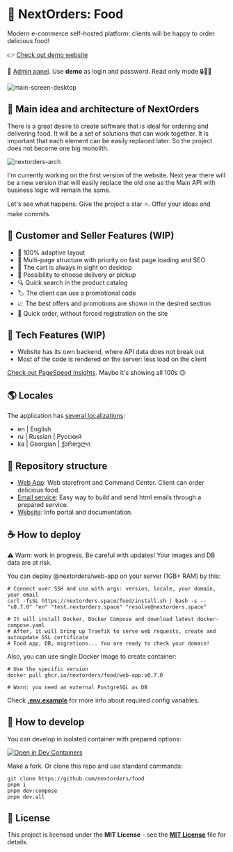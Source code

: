# 🍔 NextOrders: Food
Modern e-commerce self-hosted platform: clients will be happy to order delicious food!

👉 [Check out demo website](https://demo.nextorders.space/)

🎯 [Admin panel](https://demo.nextorders.space/command-center). Use **demo** as login and password. Read only mode 🔒👮‍♂️

![main-screen-desktop](https://github.com/nextorders/food/blob/main/.github/media/main-screen-desktop.jpg?raw=true)

## 🍕 Main idea and architecture of NextOrders

There is a great desire to create software that is ideal for ordering and delivering food.
It will be a set of solutions that can work together. It is important that each element can be easily replaced later.
So the project does not become one big monolith.

![nextorders-arch](https://github.com/nextorders/food/blob/main/.github/media/next-orders-arch.png?raw=true)

I'm currently working on the first version of the website. Next year there will be a new version that will easily replace the old one as the Main API with business logic will remain the same.

Let's see what happens. Give the project a star ⭐. Offer your ideas and make commits.

## 🍣 Customer and Seller Features (WIP)

- 📱 100% adaptive layout
- 🤹 Multi-page structure with priority on fast page loading and SEO
- 🛒 The cart is always in sight on desktop
- 🚚 Possibility to choose delivery or pickup
- 🔍 Quick search in the product catalog
- 🏷️ The client can use a promotional code
- 📈 The best offers and promotions are shown in the desired section
- 🏁 Quick order, without forced registration on the site

## 🥪 Tech Features (WIP)

- Website has its own backend, where API data does not break out
- Most of the code is rendered on the server: less load on the client

[Check out PageSpeed Insights](https://pagespeed.web.dev/analysis?url=https%3A%2F%2Fdemo.nextorders.space%2F). Maybe it's showing all 100s 😉

## 🌎 Locales

The application has [several localizations](https://github.com/nextorders/food/tree/main/apps/web-app/i18n/locales):

- en | English
- ru | Russian | Русский
- ka | Georgian | ქართული

## 🥒 Repository structure

- [Web App](https://github.com/nextorders/food/tree/main/apps/web-app): Web storefront and Command Center. Client can order delicious food.
- [Email service](https://github.com/nextorders/food/tree/main/apps/email): Easy way to build and send html emails through a prepared service.
- [Website](https://github.com/nextorders/food/tree/main/apps/website): Info portal and documentation.

## ☕ How to deploy

⚠️ Warn: work in progress. Be careful with updates! Your images and DB data are at risk.

You can deploy @nextorders/web-app on your server (1GB+ RAM) by this:

```shell
# Connect over SSH and use with args: version, locale, your domain, your email
curl -fsSL https://nextorders.space/food/install.sh | bash -s -- "v0.7.0" "en" "test.nextorders.space" "resolve@nextorders.space"

# It will install Docker, Docker Compose and download latest docker-compose.yaml
# After, it will bring up Traefik to serve web requests, create and autoupdate SSL certificate
# Food app, DB, migrations... You are ready to check your domain!
```

Also, you can use single Docker Image to create container:

```shell
# Use the specific version
docker pull ghcr.io/nextorders/food/web-app:v0.7.0

# Warn: you need an external PostgreSQL as DB
```

Check [**.env.example**](https://github.com/nextorders/food/tree/main/apps/web-app/.env.example) for more info about required config variables.

## 🍿 How to develop

You can develop in isolated container with prepared options:

[![Open in Dev Containers](https://img.shields.io/static/v1?label=Dev%20Containers&message=Open&color=blue&logo=visualstudiocode)](https://vscode.dev/redirect?url=vscode://ms-vscode-remote.remote-containers/cloneInVolume?url=https://github.com/nextorders/food)

Make a fork. Or clone this repo and use standard commands:

```shell
git clone https://github.com/nextorders/food
pnpm i
pnpm dev:compose
pnpm dev:all
```

## 🍰 License

This project is licensed under the **MIT License** - see the [**MIT License**](https://github.com/nextorders/food/blob/main/LICENSE) file for details.
